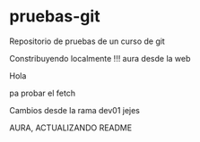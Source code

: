 # pruebas-git
Repositorio de pruebas de un curso de git

Constribuyendo localmente !!!
aura desde la web

Hola

pa probar el fetch

Cambios desde la rama dev01 jejes

AURA, ACTUALIZANDO README
